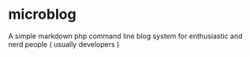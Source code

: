 # microblog
A simple markdown php command line blog system for enthusiastic and nerd people ( usually developers )
